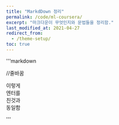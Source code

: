 ```yaml
---
title: "MarkdDown 정리"
permalink: /code/ml-coursera/
excerpt: "마크다운이 무엇인지와 문법들을 정리함."
last_modified_at: 2021-04-27
redirect_from:
  - /theme-setup/
toc: true
---
```



'''markdown

//줄바꿈

이렇게<br>
엔터를<br>
친것과<br>
동일함<br>

'''

